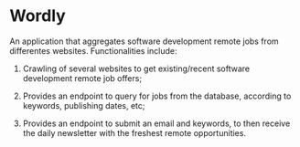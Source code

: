# Wordly

An application that aggregates software development remote jobs from differentes websites.
Functionalities include:

1) Crawling of several websites to get existing/recent software development remote job offers;

2) Provides an endpoint to query for jobs from the database, according to keywords, publishing dates, etc;
3) Provides an endpoint to submit an email and keywords, to then receive the daily newsletter with the freshest remote opportunities.